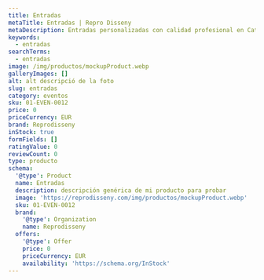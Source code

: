 ```yaml
---
title: Entradas
metaTitle: Entradas | Repro Disseny
metaDescription: Entradas personalizadas con calidad profesional en Cataluña.
keywords:
  - entradas
searchTerms:
  - entradas
image: /img/productos/mockupProduct.webp
galleryImages: []
alt: alt descripció de la foto
slug: entradas
category: eventos
sku: 01-EVEN-0012
price: 0
priceCurrency: EUR
brand: Reprodisseny
inStock: true
formFields: []
ratingValue: 0
reviewCount: 0
type: producto
schema:
  '@type': Product
  name: Entradas
  description: descripción genérica de mi producto para probar
  image: 'https://reprodisseny.com/img/productos/mockupProduct.webp'
  sku: 01-EVEN-0012
  brand:
    '@type': Organization
    name: Reprodisseny
  offers:
    '@type': Offer
    price: 0
    priceCurrency: EUR
    availability: 'https://schema.org/InStock'
---
```


